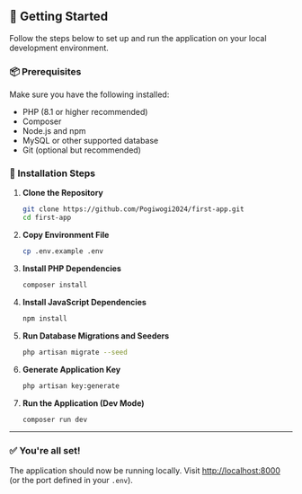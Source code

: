 

## 🚀 Getting Started

Follow the steps below to set up and run the application on your local development environment.


### 📦 Prerequisites

Make sure you have the following installed:

- PHP (8.1 or higher recommended)
- Composer
- Node.js and npm
- MySQL or other supported database
- Git (optional but recommended)


### 🔧 Installation Steps

1. **Clone the Repository**
   ```bash
   git clone https://github.com/Pogiwogi2024/first-app.git
   cd first-app
   ````

2. **Copy Environment File**

   ```bash
   cp .env.example .env
   ```

3. **Install PHP Dependencies**

   ```bash
   composer install
   ```

4. **Install JavaScript Dependencies**

   ```bash
   npm install
   ```

5. **Run Database Migrations and Seeders**

   ```bash
   php artisan migrate --seed
   ```

6. **Generate Application Key**

   ```bash
   php artisan key:generate
   ```

7. **Run the Application (Dev Mode)**

   ```bash
   composer run dev
   ```

---

### ✅ You're all set!

The application should now be running locally. Visit [http://localhost:8000](http://localhost:8000) (or the port defined in your `.env`).
